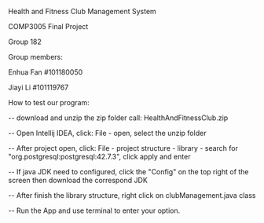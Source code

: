 Health and Fitness Club Management System

COMP3005 Final Project

Group 182

Group members:

  Enhua Fan   #101180050
  
  Jiayi Li    #101119767

How to test our program:

  -- download and unzip the zip folder call: HealthAndFitnessClub.zip
  
  -- Open Intellij IDEA, click: File - open, select the unzip folder
  
  -- After project open, click: File - project structure - library - search for "org.postgresql:postgresql:42.7.3", click apply and enter
  
  -- If java JDK need to configured, click the "Config" on the top right of the screen then download the correspond JDK
  
  -- After finish the library structure, right click on clubManagement.java class
  
  -- Run the App and use terminal to enter your option.
